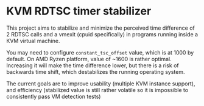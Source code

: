 # KVM RDTSC timer stabilizer

This project aims to stabilize and minimize the perceived time difference of 2 RDTSC calls and a vmexit (cpuid specifically) in programs running inside a KVM virtual machine.

You may need to configure `constant_tsc_offset` value, which is at 1000 by default. On AMD Ryzen platform, value of ~1600 is rather optimal. Increasing it will make the time difference lower, but there is a risk of backwards time shift, which destabilizes the running operating system.

The current goals are to improve usability (multiple KVM instance support), and efficiency (stabilized value is still rather volatile so it is impossible to consistently pass VM detection tests)
